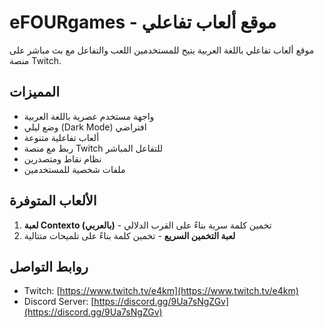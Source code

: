 # eFOURgames - موقع ألعاب تفاعلي

موقع ألعاب تفاعلي باللغة العربية يتيح للمستخدمين اللعب والتفاعل مع بث مباشر على منصة Twitch.

## المميزات

- واجهة مستخدم عصرية باللغة العربية
- وضع ليلي (Dark Mode) افتراضي
- ألعاب تفاعلية متنوعة
- ربط مع منصة Twitch للتفاعل المباشر
- نظام نقاط ومتصدرين
- ملفات شخصية للمستخدمين

## الألعاب المتوفرة

1. **لعبة Contexto (بالعربي)** - تخمين كلمة سرية بناءً على القرب الدلالي
2. **لعبة التخمين السريع** - تخمين كلمة بناءً على تلميحات متتالية

## روابط التواصل

- Twitch: [https://www.twitch.tv/e4km](https://www.twitch.tv/e4km)
- Discord Server: [https://discord.gg/9Ua7sNgZGv](https://discord.gg/9Ua7sNgZGv)